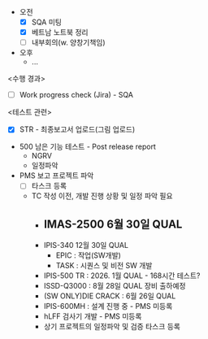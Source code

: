 - 오전
	- [x] SQA 미팅
	- [x] 베트남 노트북 정리
	- [ ] 내부회의(w. 양창기책임)
- 오후
	- ...

<수행 경과>
- [ ] Work progress check (Jira) - SQA

<테스트 관련>
- [x] STR - 최종보고서 업로드(그림 업로드)
- 500 남은 기능 테스트 - Post release report
	- NGRV
	- 일정파악
- PMS 보고 프로젝트 파악
	- [ ] 타스크 등록
	- TC 작성 이전, 개발 진행 상황 및 일정 파악 필요
		- IMAS-2500 6월 30일 QUAL
			- 
		- IPIS-340 12월 30일 QUAL
			- EPIC : 작업(SW개발)
			- TASK : 시퀀스 및 비전 SW 개발
		- IPIS-500 TR : 2026. 1월 QUAL - 168시간 테스트?
		- ISSD-Q3000 : 8월 28일 QUAL 장비 출하예정
		- (SW ONLY)DIE CRACK : 6월 26일 QUAL
		- IPIS-600MH : 설계 진행 중 - PMS 미등록
		- hLFF 검사기 개발 - PMS 미등록
		- 상기 프로젝트의 일정파악 및 검증 타스크 등록